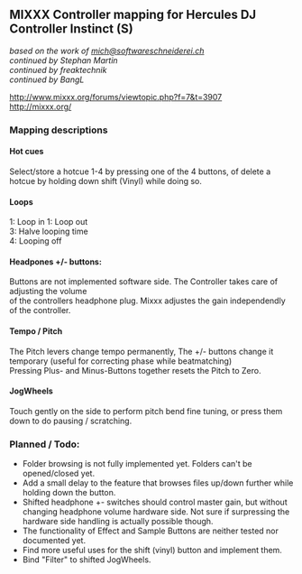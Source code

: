 ## MIXXX Controller mapping for Hercules DJ Controller Instinct (S)
*based on the work of mich@softwareschneiderei.ch*  
*continued by Stephan Martin*  
*continued by freaktechnik*  
*continued by BangL*  
  
http://www.mixxx.org/forums/viewtopic.php?f=7&t=3907  
http://mixxx.org/  
  
  
### Mapping descriptions


#### Hot cues

Select/store a hotcue 1-4 by pressing one of the 4 buttons,
of delete a hotcue by holding down shift (Vinyl) while doing so.

#### Loops

1: Loop in
1: Loop out  
3: Halve looping time  
4: Looping off  

#### Headpones +/- buttons:

Buttons are not implemented software side. The Controller takes care of adjusting the volume  
of the controllers headphone plug. Mixxx adjustes the gain independendly  
of the controller.  

#### Tempo / Pitch

The Pitch levers change tempo permanently,
The +/- buttons change it temporary (useful for correcting phase while beatmatching)  
Pressing Plus- and Minus-Buttons together resets the Pitch to Zero.  

#### JogWheels

Touch gently on the side to perform pitch bend fine tuning,
or press them down to do pausing / scratching.


### Planned / Todo:

* Folder browsing is not fully implemented yet. Folders can't be opened/closed yet.
* Add a small delay to the feature that browses files up/down further while holding down the button.
* Shifted headphone +- switches should control master gain, but without changing headphone volume hardware side. Not sure if surpressing the hardware side handling is actually possible though.
* The functionality of Effect and Sample Buttons are neither tested nor documented yet.
* Find more useful uses for the shift (vinyl) button and implement them.
* Bind "Filter" to shifted JogWheels.
